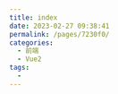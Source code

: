 ```yaml
---
title: index
date: 2023-02-27 09:38:41
permalink: /pages/7230f0/
categories:
  - 前端
  - Vue2
tags:
  - 
---
```

